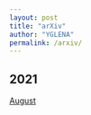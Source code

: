 ```yaml
---
layout: post
title: "arXiv"
author: "YGLENA"
permalink: /arxiv/
---
```


## 2021
[August](/arxiv/2021/08)
